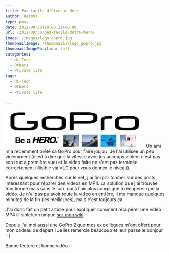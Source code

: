 ```yaml
---
title: Pas facile d’être un Hero
author: Deimos
type: post
date: 2012-09-30T10:00:11+00:00
url: /2012/09/30/pas-facile-detre-hero/
image: /images/logo_gopro.jpg
thumbnailImage: /thumbnails/logo_gopro.jpg
thumbnailImagePosition: left
categories:
  - Hi-Tech
  - Others
  - Private life
tags:
  - Hi-Tech
  - Others
  - Private life

---
```

![Gopro](/images/logo_gopro.jpg)
Un ami m'a récemment prêté sa GoPro pour faire joujou. Je l'ai utilisée un peu violemment (c'est à dire que la vitesse avec les accoups violent c'est pas son truc à première vue) et la video faite ne s'est pas terminée correctement (illisible via VLC pour vous donner le niveau).

Après quelques recherches sur le net, j'ai fini par tomber sur des posts intéressant pour réparer des videos en MP4. La solution que j'ai trouvée fonctionne mais sans le son, qui à l'air plus compliqué à récupérer que la vidéo. Je n'ai pas pu avoir toute la vidéo en entière, il me manque quelques minutes de la fin (les meilleures), mais c'est toujours ça.

J'ai donc fait un petit article pour expliquer comment récupérer une vidéo MP4 illisible/corrompue [sur mon wiki](http://wiki.deimos.fr/R%C3%A9parer_une_video_d%27une_GoPro_Hero).

Depuis j'ai moi aussi une GoPro 2 que mes ex collègues m'ont offert pour mon cadeau de départ ! Je les remercie beaucoup et leur passe le bonjour :-)

Bonne lecture et bonne vidéo